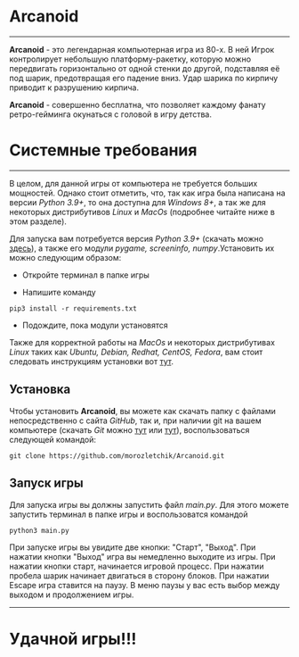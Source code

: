 # **Arcanoid**
***
**Arcanoid** - это легендарная компьютерная игра из 80-х. В ней Игрок контролирует небольшую платформу-ракетку, которую можно передвигать горизонтально от одной стенки до другой, подставляя её под шарик, предотвращая его падение вниз. Удар шарика по кирпичу приводит к разрушению кирпича.

**Arcanoid** - совершенно бесплатна, что позволяет каждому фанату ретро-гейминга окунаться с головой в игру детства.

# **Системные требования**
***
В целом, для данной игры от компьютера не требуется больших мощностей. Однако стоит отметить, 
что, так как игра была написана на версии *Python 3.9+*, то она доступна для *Windows 8+*, 
а так же для некоторых дистрибутивов *Linux* и *MacOs* (подробнее читайте ниже в этом разделе).

Для запуска вам потребуется версия *Python 3.9+* (скачать можно [здесь](https://www.python.org/downloads/)), 
а также его модули *pygame, screeninfo, numpy*.Установить их можно следующим образом:

* Откройте терминал в папке игры

* Напишите команду 

```
pip3 install -r requirements.txt
```
* Подождите, пока модули установятся

Также для корректной работы на *MacOs* и некоторых дистрибутивах *Linux* таких как *Ubuntu, Debian, Redhat, CentOS, Fedora*, 
вам стоит следовать инструкциям установки вот [тут](https://www.pypi.org/project/audioplayer).

## Установка

Чтобы установить **Arcanoid**, вы можете как скачать папку с файлами непосредственно с сайта *GitHub*, так и, при наличии git на вашем компьютере 
(скачать *Git* можно [тут](https://git-scm.com/downloads) или [тут](https://gitforwindows.org/)), воспользоваться следующей командой: 
```
git clone https://github.com/morozletchik/Arcanoid.git
```
## Запуск игры
Для запуска игры вы должны запустить файл *main.py*. Для этого можете запустить терминал в папке игры и воспользоватся командой 
```
python3 main.py
```
При запуске игры вы увидите две кнопки: "Старт", "Выход".
При нажатии кнопки "Выход" игра вы немедленно выходите из игры.
При нажатии кнопки старт, начинается игровой процесс.
При нажатии пробела шарик начинает двигаться в сторону блоков.
При нажатии Escape игра ставится на паузу. В меню паузы у вас есть выбор между выходом и продолжением игры.
***

# **Удачной игры!!!**
